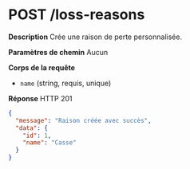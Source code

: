 # POST /loss-reasons

**Description**
Crée une raison de perte personnalisée.

**Paramètres de chemin**
Aucun

**Corps de la requête**
- `name` (string, requis, unique)

**Réponse**
HTTP 201

```json
{
  "message": "Raison créée avec succès",
  "data": {
    "id": 1,
    "name": "Casse"
  }
}
```
